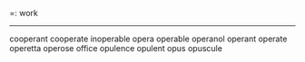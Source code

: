 =: work

---
cooperant
cooperate
inoperable
opera
operable
operanol
operant
operate
operetta
operose
office
opulence
opulent
opus
opuscule